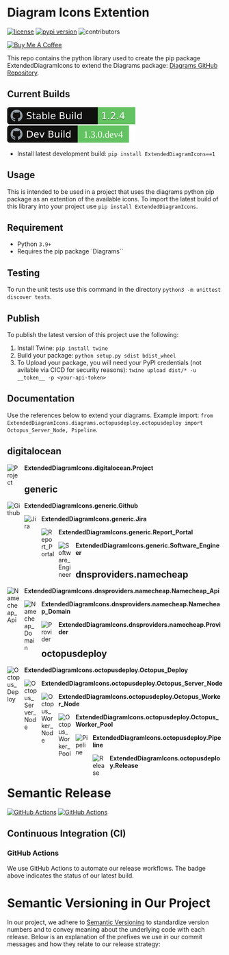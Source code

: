 # Diagram Icons Extention
[![license](https://img.shields.io/badge/license-MIT-blue.svg)](/LICENSE)
[![pypi version](https://badge.fury.io/py/ExtendedDiagramIcons.svg)](https://badge.fury.io/py/ExtendedDiagramIcons)
![contributors](https://img.shields.io/github/contributors/JoshuaDuma/ExtendedDiagramIcons)

<a href="https://www.buymeacoffee.com/joshuaduma" target="_blank"><img src="https://www.buymeacoffee.com/assets/img/custom_images/orange_img.png" alt="Buy Me A Coffee" style="height: 41px !important;width: 174px !important;box-shadow: 0px 3px 2px 0px rgba(190, 190, 190, 0.5) !important;" ></a>


This repo contains the python library used to create the pip package ExtendedDiagramIcons to extend the Diagrams package: [Diagrams GitHub Repository](https://github.com/mingrammer/diagrams).

## Current Builds
[![Stable Build Version](https://github.com/JoshuaDuma/ExtendedDiagramIcons/blob/main/docs/data/stable_build.svg)](https://github.com/JoshuaDuma/ExtendedDiagramIcons/tree/main)
[![Development Build Version](https://github.com/JoshuaDuma/ExtendedDiagramIcons/blob/dev/docs/data/development_build.svg)](https://github.com/JoshuaDuma/ExtendedDiagramIcons/tree/dev)

<!-- START_SECTION:InstallLatestDevelopment -->

- Install latest development build: `pip install ExtendedDiagramIcons==1`
    
<!-- END_SECTION:InstallLatestDevelopment -->
<!-- START_SECTION:InstallLatestStable -->

<!-- END_SECTION:InstallLatestStable -->

## Usage
This is intended to be used in a project that uses the diagrams python pip package as an extention of the available icons. To import the latest build of this library into your project use `pip install ExtendedDiagramIcons`.

## Requirement
- Python `3.9+`
- Requires the pip package `Diagrams``

## Testing

To run the unit tests use this command in the directory `python3 -m unittest discover tests`.

## Publish

To publish the latest version of this project use the following:

1. Install Twine: `pip install twine`
2. Build your package: `python setup.py sdist bdist_wheel`
3. To Upload your package, you will need your PyPI credentials (not avilable via CICD for security reasons): `twine upload dist/* -u __token__ -p <your-api-token>`

## Documentation

Use the references below to extend your diagrams. Example import: `from ExtendedDiagramIcons.diagrams.octopusdeploy.octopusdeploy import Octopus_Server_Node, Pipeline`.

<!-- START_SECTION:Documentation -->


## digitalocean



<img width="30" src="/resources/digitalocean/project.png" alt="Project" style="float: left; padding-right: 10px;" > **ExtendedDiagramIcons.digitalocean.Project**




## generic



<img width="30" src="/resources/generic/github.png" alt="Github" style="float: left; padding-right: 10px;" > **ExtendedDiagramIcons.generic.Github**

<img width="30" src="/resources/generic/jira.png" alt="Jira" style="float: left; padding-right: 10px;" > **ExtendedDiagramIcons.generic.Jira**

<img width="30" src="/resources/generic/report_portal.png" alt="Report_Portal" style="float: left; padding-right: 10px;" > **ExtendedDiagramIcons.generic.Report_Portal**

<img width="30" src="/resources/generic/software_engineer.png" alt="Software_Engineer" style="float: left; padding-right: 10px;" > **ExtendedDiagramIcons.generic.Software_Engineer**







## dnsproviders.namecheap



<img width="30" src="/resources/dnsproviders/namecheap/namecheap_api.png" alt="Namecheap_Api" style="float: left; padding-right: 10px;" > **ExtendedDiagramIcons.dnsproviders.namecheap.Namecheap_Api**

<img width="30" src="/resources/dnsproviders/namecheap/namecheap_domain.png" alt="Namecheap_Domain" style="float: left; padding-right: 10px;" > **ExtendedDiagramIcons.dnsproviders.namecheap.Namecheap_Domain**

<img width="30" src="/resources/dnsproviders/namecheap/provider.png" alt="Provider" style="float: left; padding-right: 10px;" > **ExtendedDiagramIcons.dnsproviders.namecheap.Provider**




## octopusdeploy



<img width="30" src="/resources/octopusdeploy/octopus_deploy.png" alt="Octopus_Deploy" style="float: left; padding-right: 10px;" > **ExtendedDiagramIcons.octopusdeploy.Octopus_Deploy**

<img width="30" src="/resources/octopusdeploy/octopus_server_node.png" alt="Octopus_Server_Node" style="float: left; padding-right: 10px;" > **ExtendedDiagramIcons.octopusdeploy.Octopus_Server_Node**

<img width="30" src="/resources/octopusdeploy/octopus_worker_node.png" alt="Octopus_Worker_Node" style="float: left; padding-right: 10px;" > **ExtendedDiagramIcons.octopusdeploy.Octopus_Worker_Node**

<img width="30" src="/resources/octopusdeploy/octopus_worker_pool.png" alt="Octopus_Worker_Pool" style="float: left; padding-right: 10px;" > **ExtendedDiagramIcons.octopusdeploy.Octopus_Worker_Pool**

<img width="30" src="/resources/octopusdeploy/pipeline.png" alt="Pipeline" style="float: left; padding-right: 10px;" > **ExtendedDiagramIcons.octopusdeploy.Pipeline**

<img width="30" src="/resources/octopusdeploy/release.png" alt="Release" style="float: left; padding-right: 10px;" > **ExtendedDiagramIcons.octopusdeploy.Release**



<!-- END_SECTION:Documentation -->

# Semantic Release

[![GitHub Actions](https://github.com/JoshuaDuma/ExtendedDiagramIcons/actions/workflows/dev.yml/badge.svg)](https://github.com/JoshuaDuma/ExtendedDiagramIcons/actions)
[![GitHub Actions](https://github.com/JoshuaDuma/ExtendedDiagramIcons/actions/workflows/main.yml/badge.svg)](https://github.com/JoshuaDuma/ExtendedDiagramIcons/actions)

## Continuous Integration (CI)

### GitHub Actions

We use GitHub Actions to automate our release workflows. The badge above indicates the status of our latest build.
# Semantic Versioning in Our Project

In our project, we adhere to [Semantic Versioning](https://semver.org/) to standardize version numbers and to convey meaning about the underlying code with each release. Below is an explanation of the prefixes we use in our commit messages and how they relate to our release strategy:

<!-- 
## Commit Prefixes

### 1. `feat:`

**Description:** A new feature for the user or a particular improvement to existing functionalities.  
**Example:** `feat: add new login button`  
**Effect:** Increments the *minor* version.  
**Branches:** Typically used on both `dev` and `release` branches.

### 2. `fix:`

**Description:** A bug fix that resolves an issue affecting the user.  
**Example:** `fix: resolve issue with login button not responding`  
**Effect:** Increments the *patch* version.  
**Branches:** Typically used on both `dev` and `release` branches.

### 3. `chore:`

**Description:** Simple changes that are not part of application logic or business features.  
**Example:** `chore: update dependencies`  
**Effect:** No version increment unless combined with other prefixes.  
**Branches:** Typically used on `dev` branch.

### 4. `docs:`

**Description:** Changes to documentation.  
**Example:** `docs: update API documentation`  
**Effect:** No version increment.  
**Branches:** Can be used on any branch.

### 5. `style:`

**Description:** Code changes that do not modify the logic or business features (e.g., formatting).  
**Example:** `style: reformat code`  
**Effect:** No version increment.  
**Branches:** Can be used on any branch.

### 6. `refactor:`

**Description:** Code changes that neither fix a bug nor add a feature.  
**Example:** `refactor: optimize code for performance`  
**Effect:** No version increment unless there is a significant change.  
**Branches:** Can be used on any branch.

### 7. `perf:`

**Description:** Changes that improve performance.  
**Example:** `perf: enhance query performance`  
**Effect:** May increment the *patch* version if significant.  
**Branches:** Typically used on both `dev` and `release` branches.

### 8. `test:`

**Description:** Adding or modifying tests.  
**Example:** `test: add unit tests for login functionality`  
**Effect:** No version increment.  
**Branches:** Can be used on any branch.

### 9. `BREAKING CHANGE:`

**Description:** A change that is not backward compatible and requires the user to change something about their setup.  
**Example:** `BREAKING CHANGE: migrate to new login system`  
**Effect:** Increments the *major* version.  
**Branches:** Typically used on `release` branch.

## Branches

### 1. `dev`

**Purpose:** Regular dev and feature additions happen here.  
**Versioning:** Automated version increments happen for *minor* and *patch* changes using the `feat:` and `fix:` prefixes.

### 2. `release/main`

**Purpose:** Stable and production-ready features are merged here.  
**Versioning:** *Major* version increments happen here using the `BREAKING CHANGE:` prefix.

#### main Branch

On the main branch, commits with prefixes `test`, `perf`, `refactor`, `style`, `docs`, or `chore` **will not trigger a deployment**. This ensures that only substantial changes, which either fix a bug or introduce a new feature, cause a deployment in the main environment.

By adhering to this strategy, we ensure consistency, predictability, and ease of understanding in our versioning and deployment process.

# Semantic Versioning Workflow

## dev (Pre-release) Branch

### Steps:

1. **Start:**
   - [No Commits]

2. **Commit: `feat: add new feature`**
   - [Generates Version & Tag: **1.1.0-dev.0**]

3. **Commit: `fix: resolve minor bug`**
   - [Generates Version & Tag: **1.1.0-dev.1**]

4. **Commit: `chore: update dependencies`**
   - [No Version Change: Remains **1.1.0-dev.1**]

5. **Merge into main:**
   - [Commits are merged, triggers a check for release in main branch]

---

## main (Release) Branch

### Steps:

1. **Start:**
   - [Current Version: **1.0.0**]

2. **Merge from dev (with `feat` & `fix` commits):**
   - [Checks Commits: Finds `feat:` & `fix:`, hence eligible for release]
   - [Generates Version & Tag: **1.1.0**]

---

## Explanation

- **dev Branch (Pre-release):**
  - New features (`feat:`) and bug fixes (`fix:`) increment the pre-release version.
  - Commits like `chore:`, `docs:`, etc. do not change the version.
  - Each commit or PR that changes the version generates a new pre-release tag like `1.1.0-dev.0`, `1.1.0-dev.1`, etc.

- **main Branch (Release):**
  - When changes are merged from `dev` to `main`, it checks for commits with `feat:` or `fix:` prefixes.
  - If found, it increments the appropriate version number (minor for `feat:` and patch for `fix`)
-->